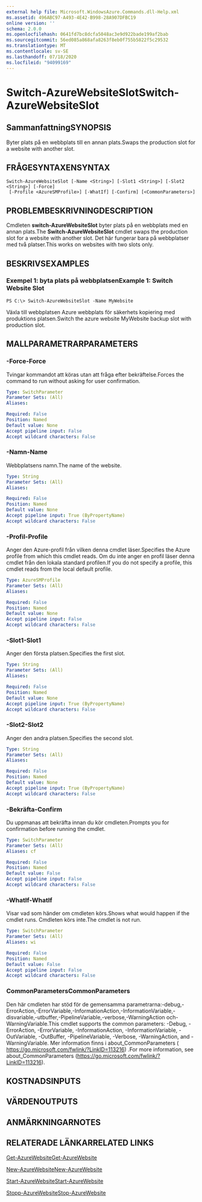 ```yaml
---
external help file: Microsoft.WindowsAzure.Commands.dll-Help.xml
ms.assetid: 496ABC97-A493-4E42-B998-28A907DFBC19
online version: ''
schema: 2.0.0
ms.openlocfilehash: 0641fd7bc8dcfa5048ac3e9d922bade199af2bab
ms.sourcegitcommit: 56ed085a868afa8263f8eb0f755b5822f5c29532
ms.translationtype: MT
ms.contentlocale: sv-SE
ms.lasthandoff: 07/18/2020
ms.locfileid: "94099169"
---
```

# <span data-ttu-id="d9986-101">Switch-AzureWebsiteSlot</span><span class="sxs-lookup"><span data-stu-id="d9986-101">Switch-AzureWebsiteSlot</span></span>

## <span data-ttu-id="d9986-102">Sammanfattning</span><span class="sxs-lookup"><span data-stu-id="d9986-102">SYNOPSIS</span></span>
<span data-ttu-id="d9986-103">Byter plats på en webbplats till en annan plats.</span><span class="sxs-lookup"><span data-stu-id="d9986-103">Swaps the production slot for a website with another slot.</span></span>

## <span data-ttu-id="d9986-104">FRÅGESYNTAXEN</span><span class="sxs-lookup"><span data-stu-id="d9986-104">SYNTAX</span></span>

```
Switch-AzureWebsiteSlot [-Name <String>] [-Slot1 <String>] [-Slot2 <String>] [-Force]
 [-Profile <AzureSMProfile>] [-WhatIf] [-Confirm] [<CommonParameters>]
```

## <span data-ttu-id="d9986-105">PROBLEMBESKRIVNING</span><span class="sxs-lookup"><span data-stu-id="d9986-105">DESCRIPTION</span></span>
<span data-ttu-id="d9986-106">Cmdleten **switch-AzureWebsiteSlot** byter plats på en webbplats med en annan plats.</span><span class="sxs-lookup"><span data-stu-id="d9986-106">The **Switch-AzureWebsiteSlot** cmdlet swaps the production slot for a website with another slot.</span></span>
<span data-ttu-id="d9986-107">Det här fungerar bara på webbplatser med två platser.</span><span class="sxs-lookup"><span data-stu-id="d9986-107">This works on websites with two slots only.</span></span>

## <span data-ttu-id="d9986-108">BESKRIVS</span><span class="sxs-lookup"><span data-stu-id="d9986-108">EXAMPLES</span></span>

### <span data-ttu-id="d9986-109">Exempel 1: byta plats på webbplatsen</span><span class="sxs-lookup"><span data-stu-id="d9986-109">Example 1: Switch Website Slot</span></span>
```
PS C:\> Switch-AzureWebsiteSlot -Name MyWebsite
```

<span data-ttu-id="d9986-110">Växla till webbplatsen Azure webbplats för säkerhets kopiering med produktions platsen.</span><span class="sxs-lookup"><span data-stu-id="d9986-110">Switch the azure website MyWebsite backup slot with production slot.</span></span>

## <span data-ttu-id="d9986-111">MALLPARAMETRAR</span><span class="sxs-lookup"><span data-stu-id="d9986-111">PARAMETERS</span></span>

### <span data-ttu-id="d9986-112">-Force</span><span class="sxs-lookup"><span data-stu-id="d9986-112">-Force</span></span>
<span data-ttu-id="d9986-113">Tvingar kommandot att köras utan att fråga efter bekräftelse.</span><span class="sxs-lookup"><span data-stu-id="d9986-113">Forces the command to run without asking for user confirmation.</span></span>

```yaml
Type: SwitchParameter
Parameter Sets: (All)
Aliases: 

Required: False
Position: Named
Default value: None
Accept pipeline input: False
Accept wildcard characters: False
```

### <span data-ttu-id="d9986-114">-Namn</span><span class="sxs-lookup"><span data-stu-id="d9986-114">-Name</span></span>
<span data-ttu-id="d9986-115">Webbplatsens namn.</span><span class="sxs-lookup"><span data-stu-id="d9986-115">The name of the website.</span></span>

```yaml
Type: String
Parameter Sets: (All)
Aliases: 

Required: False
Position: Named
Default value: None
Accept pipeline input: True (ByPropertyName)
Accept wildcard characters: False
```

### <span data-ttu-id="d9986-116">-Profil</span><span class="sxs-lookup"><span data-stu-id="d9986-116">-Profile</span></span>
<span data-ttu-id="d9986-117">Anger den Azure-profil från vilken denna cmdlet läser.</span><span class="sxs-lookup"><span data-stu-id="d9986-117">Specifies the Azure profile from which this cmdlet reads.</span></span>
<span data-ttu-id="d9986-118">Om du inte anger en profil läser denna cmdlet från den lokala standard profilen.</span><span class="sxs-lookup"><span data-stu-id="d9986-118">If you do not specify a profile, this cmdlet reads from the local default profile.</span></span>

```yaml
Type: AzureSMProfile
Parameter Sets: (All)
Aliases: 

Required: False
Position: Named
Default value: None
Accept pipeline input: False
Accept wildcard characters: False
```

### <span data-ttu-id="d9986-119">-Slot1</span><span class="sxs-lookup"><span data-stu-id="d9986-119">-Slot1</span></span>
<span data-ttu-id="d9986-120">Anger den första platsen.</span><span class="sxs-lookup"><span data-stu-id="d9986-120">Specifies the first slot.</span></span>

```yaml
Type: String
Parameter Sets: (All)
Aliases: 

Required: False
Position: Named
Default value: None
Accept pipeline input: True (ByPropertyName)
Accept wildcard characters: False
```

### <span data-ttu-id="d9986-121">-Slot2</span><span class="sxs-lookup"><span data-stu-id="d9986-121">-Slot2</span></span>
<span data-ttu-id="d9986-122">Anger den andra platsen.</span><span class="sxs-lookup"><span data-stu-id="d9986-122">Specifies the second slot.</span></span>

```yaml
Type: String
Parameter Sets: (All)
Aliases: 

Required: False
Position: Named
Default value: None
Accept pipeline input: True (ByPropertyName)
Accept wildcard characters: False
```

### <span data-ttu-id="d9986-123">-Bekräfta</span><span class="sxs-lookup"><span data-stu-id="d9986-123">-Confirm</span></span>
<span data-ttu-id="d9986-124">Du uppmanas att bekräfta innan du kör cmdleten.</span><span class="sxs-lookup"><span data-stu-id="d9986-124">Prompts you for confirmation before running the cmdlet.</span></span>

```yaml
Type: SwitchParameter
Parameter Sets: (All)
Aliases: cf

Required: False
Position: Named
Default value: False
Accept pipeline input: False
Accept wildcard characters: False
```

### <span data-ttu-id="d9986-125">-WhatIf</span><span class="sxs-lookup"><span data-stu-id="d9986-125">-WhatIf</span></span>
<span data-ttu-id="d9986-126">Visar vad som händer om cmdleten körs.</span><span class="sxs-lookup"><span data-stu-id="d9986-126">Shows what would happen if the cmdlet runs.</span></span>
<span data-ttu-id="d9986-127">Cmdleten körs inte.</span><span class="sxs-lookup"><span data-stu-id="d9986-127">The cmdlet is not run.</span></span>

```yaml
Type: SwitchParameter
Parameter Sets: (All)
Aliases: wi

Required: False
Position: Named
Default value: False
Accept pipeline input: False
Accept wildcard characters: False
```

### <span data-ttu-id="d9986-128">CommonParameters</span><span class="sxs-lookup"><span data-stu-id="d9986-128">CommonParameters</span></span>
<span data-ttu-id="d9986-129">Den här cmdleten har stöd för de gemensamma parametrarna:-debug,-ErrorAction,-ErrorVariable,-InformationAction,-InformationVariable,-disvariable,-utbuffer,-PipelineVariable,-verbose,-WarningAction och-WarningVariable.</span><span class="sxs-lookup"><span data-stu-id="d9986-129">This cmdlet supports the common parameters: -Debug, -ErrorAction, -ErrorVariable, -InformationAction, -InformationVariable, -OutVariable, -OutBuffer, -PipelineVariable, -Verbose, -WarningAction, and -WarningVariable.</span></span> <span data-ttu-id="d9986-130">Mer information finns i about_CommonParameters ( https://go.microsoft.com/fwlink/?LinkID=113216) .</span><span class="sxs-lookup"><span data-stu-id="d9986-130">For more information, see about_CommonParameters (https://go.microsoft.com/fwlink/?LinkID=113216).</span></span>

## <span data-ttu-id="d9986-131">KOSTNADS</span><span class="sxs-lookup"><span data-stu-id="d9986-131">INPUTS</span></span>

## <span data-ttu-id="d9986-132">VÄRDEN</span><span class="sxs-lookup"><span data-stu-id="d9986-132">OUTPUTS</span></span>

## <span data-ttu-id="d9986-133">ANMÄRKNINGAR</span><span class="sxs-lookup"><span data-stu-id="d9986-133">NOTES</span></span>

## <span data-ttu-id="d9986-134">RELATERADE LÄNKAR</span><span class="sxs-lookup"><span data-stu-id="d9986-134">RELATED LINKS</span></span>

[<span data-ttu-id="d9986-135">Get-AzureWebsite</span><span class="sxs-lookup"><span data-stu-id="d9986-135">Get-AzureWebsite</span></span>](./Get-AzureWebsite.md)

[<span data-ttu-id="d9986-136">New-AzureWebsite</span><span class="sxs-lookup"><span data-stu-id="d9986-136">New-AzureWebsite</span></span>](./New-AzureWebsite.md)

[<span data-ttu-id="d9986-137">Start-AzureWebsite</span><span class="sxs-lookup"><span data-stu-id="d9986-137">Start-AzureWebsite</span></span>](./Start-AzureWebsite.md)

[<span data-ttu-id="d9986-138">Stopp-AzureWebsite</span><span class="sxs-lookup"><span data-stu-id="d9986-138">Stop-AzureWebsite</span></span>](./Stop-AzureWebsite.md)



